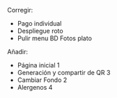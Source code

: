 Corregir:

- Pago individual
- Despliegue roto
- Pulir menu BD Fotos plato

Añadir:

- Página inicial 1
- Generación y compartir de QR 3 
- Cambiar Fondo 2 
- Alergenos 4
